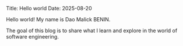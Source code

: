 Title: Hello world
Date: 2025-08-20

Hello world! My name is Dao Malick BENIN.

The goal of this blog is to share what I learn and explore in the world of software engineering.
